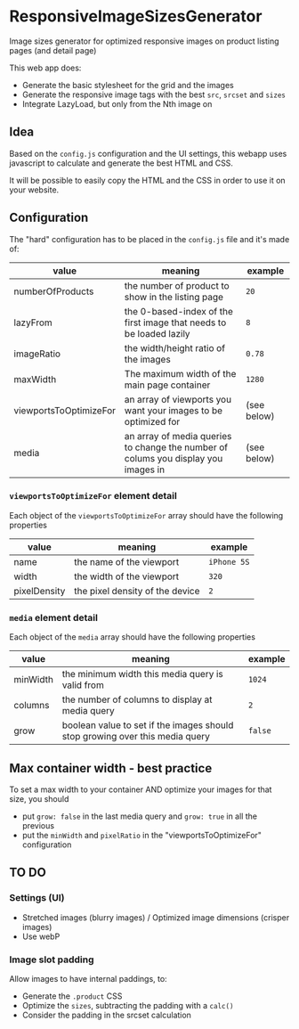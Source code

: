 # ResponsiveImageSizesGenerator

Image sizes generator for optimized responsive images on product listing pages (and detail page)

This web app does:

- Generate the basic stylesheet for the grid and the images
- Generate the responsive image tags with the best `src`, `srcset` and `sizes`
- Integrate LazyLoad, but only from the Nth image on

## Idea

Based on the `config.js` configuration and the UI settings, this webapp uses javascript to calculate and generate the best HTML and CSS.

It will be possible to easily copy the HTML and the CSS in order to use it on your website.

## Configuration 

The "hard" configuration has to be placed in the `config.js` file and it's made of:

| value                  | meaning                                                                            | example     |
| ---------------------- | ---------------------------------------------------------------------------------- | ----------- |
| numberOfProducts       | the number of product to show in the listing page                                  | `20`        |
| lazyFrom               | the 0-based-index of the first image that needs to be loaded lazily                | `8`         |
| imageRatio             | the width/height ratio of the images                                               | `0.78`      |
| maxWidth               | The maximum width of the main page container                                       | `1280`      |
| viewportsToOptimizeFor | an array of viewports you want your images to be optimized for                     | (see below) |
| media                  | an array of media queries to change the number of colums you display you images in | (see below) |

### `viewportsToOptimizeFor` element detail

Each object of the `viewportsToOptimizeFor` array should have the following properties

| value        | meaning                         | example     |
| ------------ | ------------------------------- | ----------- |
| name         | the name of the viewport        | `iPhone 5S` |
| width        | the width of the viewport       | `320`       |
| pixelDensity | the pixel density of the device | `2`         |

### `media` element detail

Each object of the `media` array should have the following properties

| value    | meaning                                                                      | example |
| -------- | ---------------------------------------------------------------------------- | ------- |
| minWidth | the minimum width this media query is valid from                             | `1024`  |
| columns  | the number of columns to display at media query                              | `2`     |
| grow     | boolean value to set if the images should stop growing over this media query | `false` |

## Max container width - best practice

To set a max width to your container AND optimize your images for that size, you should 
- put `grow: false` in the last media query and `grow: true` in all the previous
- put the `minWidth` and `pixelRatio` in the "viewportsToOptimizeFor" configuration

## TO DO

### Settings (UI)

- Stretched images (blurry images) / Optimized image dimensions (crisper images)
- Use webP

### Image slot padding

Allow images to have internal paddings, to:

- Generate the `.product` CSS
- Optimize the `sizes`, subtracting the padding with a `calc()` 
- Consider the padding in the srcset calculation